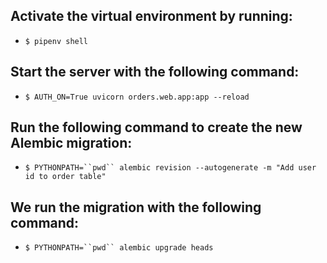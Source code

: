 ## Activate the virtual environment by running:
* `$ pipenv shell`


## Start the server with the following command:
* `$ AUTH_ON=True uvicorn orders.web.app:app --reload`

## Run the following command to create the new Alembic migration:
* `$ PYTHONPATH=``pwd`` alembic revision --autogenerate -m "Add user id to order table"`

## We run the migration with the following command:
* `$ PYTHONPATH=``pwd`` alembic upgrade heads`
